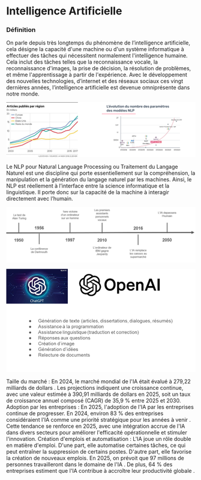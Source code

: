 # Intelligence Artificielle

### Définition

On parle depuis très longtemps du phénomène de l’intelligence artificielle, cela désigne la capacité d'une machine ou d'un système informatique à effectuer des tâches qui nécessitent normalement l'intelligence humaine. Cela inclut des tâches telles que la reconnaissance vocale, la reconnaissance d'images, la prise de décision, la résolution de problèmes, et même l'apprentissage à partir de l'expérience. Avec le développement des nouvelles technologies, d’internet et des réseaux sociaux ces vingt dernières années, l’intelligence artificielle est devenue omniprésente dans notre monde.

![alt text](image.png)

Le NLP pour Natural Language Processing ou Traitement du Langage Naturel est une discipline qui porte essentiellement sur la compréhension, la manipulation et la génération du langage naturel par les machines.  Ainsi, le NLP est réellement à l’interface entre la science informatique et la linguistique. Il porte donc sur la capacité de la machine à interagir directement avec l’humain.

![alt text](image-1.png)

![alt text](image-2.png)

Taille du marché : En 2024, le marché mondial de l'IA était évalué à 279,22 milliards de dollars . Les projections indiquent une croissance continue, avec une valeur estimée à 390,91 milliards de dollars en 2025, soit un taux de croissance annuel composé (CAGR) de 35,9 % entre 2025 et 2030.
Adoption par les entreprises : En 2025, l'adoption de l'IA par les entreprises continue de progresser. En 2024, environ 83 % des entreprises considéraient l'IA comme une priorité stratégique pour les années à venir . Cette tendance se renforce en 2025, avec une intégration accrue de l'IA dans divers secteurs pour améliorer l'efficacité opérationnelle et stimuler l'innovation.​
Création d'emplois et automatisation : L'IA joue un rôle double en matière d'emploi. D'une part, elle automatise certaines tâches, ce qui peut entraîner la suppression de certains postes. D'autre part, elle favorise la création de nouveaux emplois. En 2025, on prévoit que 97 millions de personnes travailleront dans le domaine de l'IA . De plus, 64 % des entreprises estiment que l'IA contribue à accroître leur productivité globale .​


